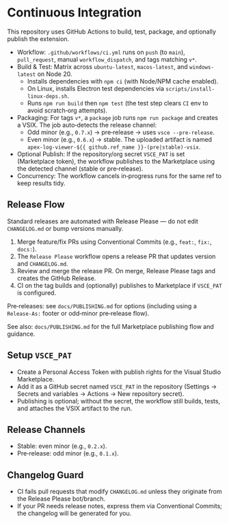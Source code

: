 # Continuous Integration

This repository uses GitHub Actions to build, test, package, and optionally publish the extension.

- Workflow: `.github/workflows/ci.yml` runs on `push` (to `main`), `pull_request`, manual `workflow_dispatch`, and tags matching `v*`.
- Build & Test: Matrix across `ubuntu-latest`, `macos-latest`, and `windows-latest` on Node 20.
  - Installs dependencies with `npm ci` (with Node/NPM cache enabled).
  - On Linux, installs Electron test dependencies via `scripts/install-linux-deps.sh`.
  - Runs `npm run build` then `npm test` (the test step clears `CI` env to avoid scratch‑org attempts).
- Packaging: For tags `v*`, a `package` job runs `npm run package` and creates a VSIX. The job auto‑detects the release channel:
  - Odd minor (e.g., `0.7.x`) → pre‑release → uses `vsce --pre-release`.
  - Even minor (e.g., `0.6.x`) → stable.
  The uploaded artifact is named `apex-log-viewer-${{ github.ref_name }}-(pre|stable)-vsix`.
- Optional Publish: If the repository/org secret `VSCE_PAT` is set (Marketplace token), the workflow publishes to the Marketplace using the detected channel (stable or pre‑release).
- Concurrency: The workflow cancels in‑progress runs for the same ref to keep results tidy.

## Release Flow

Standard releases are automated with Release Please — do not edit `CHANGELOG.md` or bump versions manually.

1. Merge feature/fix PRs using Conventional Commits (e.g., `feat:`, `fix:`, `docs:`).
2. The `Release Please` workflow opens a release PR that updates version and `CHANGELOG.md`.
3. Review and merge the release PR. On merge, Release Please tags and creates the GitHub Release.
4. CI on the tag builds and (optionally) publishes to Marketplace if `VSCE_PAT` is configured.

Pre‑releases: see `docs/PUBLISHING.md` for options (including using a `Release-As:` footer or odd‑minor pre‑release flow).

See also: `docs/PUBLISHING.md` for the full Marketplace publishing flow and guidance.

## Setup `VSCE_PAT`

- Create a Personal Access Token with publish rights for the Visual Studio Marketplace.
- Add it as a GitHub secret named `VSCE_PAT` in the repository (Settings → Secrets and variables → Actions → New repository secret).
- Publishing is optional; without the secret, the workflow still builds, tests, and attaches the VSIX artifact to the run.

## Release Channels

- Stable: even minor (e.g., `0.2.x`).
- Pre‑release: odd minor (e.g., `0.1.x`).

## Changelog Guard

- CI fails pull requests that modify `CHANGELOG.md` unless they originate from the Release Please bot/branch.
- If your PR needs release notes, express them via Conventional Commits; the changelog will be generated for you.

